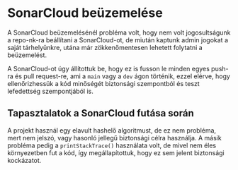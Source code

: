 # SonarCloud beüzemelése

A SonarCloud beüzemelésénél probléma volt, hogy nem volt jogosultságunk a repo-nk-ra beállítani a SonarCloud-ot, de miután kaptunk admin jogokat a saját tárhelyünkre, utána már zökkenőmentesen lehetett folytatni a beüzemelést.

A SonarCloud-ot úgy állítottuk be, hogy ez is fusson le minden egyes push-ra és pull request-re, ami a `main` vagy a `dev` ágon történik, ezzel elérve, hogy ellenőrizhessük a kód minőségét biztonsági szempontból és teszt lefedettség szempontjából is.

## Tapasztalatok a SonarCloud futása során

A projekt használ egy elavult hashelő algoritmust, de ez nem probléma, mert nem jelszó, vagy hasonló jellegű biztonsági célra használja.
A másik probléma pedig a `printStackTrace()` használata volt, de mivel nem éles környezetben fut a kód, így megállapítottuk, hogy ez sem jelent biztonsági kockázatot.
